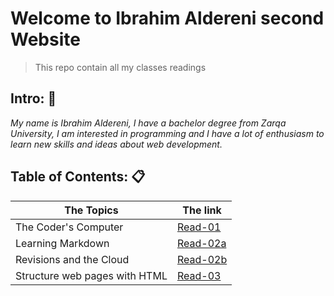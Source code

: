 # Welcome to Ibrahim Aldereni second Website
> This repo contain all my classes readings

## Intro: :boy:

*My name is Ibrahim Aldereni, I have a bachelor degree from Zarqa University, I am interested in programming and I have a lot of enthusiasm to learn new skills and ideas about web development.*

## Table of Contents: :clipboard:

|  The Topics                   | The link  |
| -----------                   |---------  |
| The Coder's Computer          |[Read-01]() |
| Learning Markdown             |[Read-02a]()|
| Revisions and the Cloud       |[Read-02b]()|
| Structure web pages with HTML |[Read-03]()|


